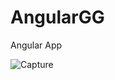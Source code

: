 # AngularGG
Angular App


![Capture](https://user-images.githubusercontent.com/57509402/130825602-a292fcb9-2f32-4b75-864f-8306add58088.PNG)

